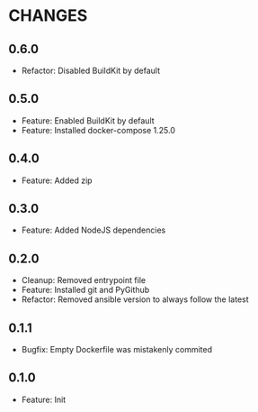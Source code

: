 # CHANGES

## 0.6.0

- Refactor: Disabled BuildKit by default

## 0.5.0

- Feature: Enabled BuildKit by default
- Feature: Installed docker-compose 1.25.0

## 0.4.0

- Feature: Added zip

## 0.3.0

- Feature: Added NodeJS dependencies

## 0.2.0

- Cleanup: Removed entrypoint file
- Feature: Installed git and PyGithub
- Refactor: Removed ansible version to always follow the latest

## 0.1.1

- Bugfix: Empty Dockerfile was mistakenly commited

## 0.1.0

- Feature: Init
